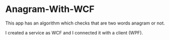 # Anagram-With-WCF

This app has an algorithm which checks that are two words anagram or not. 

I created a service as WCF and I connected it with a client (WPF). 

